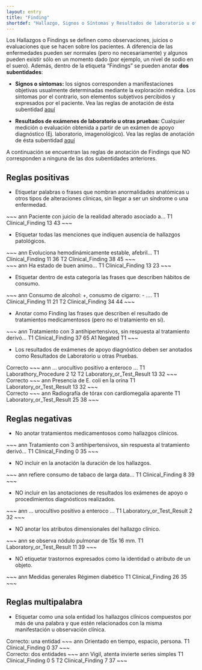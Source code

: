 ```yaml
---
layout: entry
title: "Finding"
shortdef: "Hallazgo, Signos o Síntomas y Resultados de laboratorio u otras pruebas"
---
```


Los Hallazgos o Findings se definen como observaciones, juicios o evaluaciones que se hacen sobre los pacientes. A diferencia de las enfermedades pueden ser normales (pero no necesariamente) y algunos pueden existir sólo en un momento dado (por ejemplo, un nivel de sodio en el suero).
Además, dentro de la etiqueta “Findings” se pueden anotar **dos subentidades**: 

  * **Signos o síntomas:** los signos corresponden a manifestaciones objetivas usualmente determinadas mediante la exploración médica. Los síntomas por el contrario, son elementos subjetivos percibidos y expresados por el paciente. Vea las reglas de anotación de ésta subentidad [aquí](_entity/Sign_or_Symptom.md)

  * **Resultados de exámenes de laboratorio u otras pruebas:** Cualquier medición o evaluación obtenida a partir de un exámen de apoyo diagnóstico (Ej. laboratorio, imagenológico). Vea las reglas de anotación de ésta subentidad [aquí](_entity/Laboratory_or_Test_Result.md)

A continuación se encuentran las reglas de anotación de Findings que NO corresponden a ninguna de las dos subentidades anteriores.

## Reglas positivas

* Etiquetar palabras o frases que nombran anormalidades anatómicas u otros tipos de alteraciones clínicas, sin llegar a ser un síndrome o una enfermedad. 

<div class="annotation-correct" markdown="1">
~~~ ann
Paciente con juicio de la realidad alterado asociado a...
T1 Clinical_Finding 13 43 
~~~
</div>

* Etiquetar todas las menciones que indiquen ausencia de hallazgos patológicos.

<div class="annotation-correct" markdown="1">
~~~ ann
Evoluciona hemodinámicamente estable, afebril…
T1 Clinical_Finding 11 36 
T2 Clinical_Finding 38 45 
~~~
</div>

<div class="annotation-correct" markdown="1">
~~~ ann
Ha estado de buen animo…
T1 Clinical_Finding 13 23 
~~~
</div>

* Etiquetar dentro de esta categoría las frases que describen hábitos de consumo.

<div class="annotation-correct" markdown="1">
~~~ ann
Consumo de alcohol: +, conusmo de cigarro: - ....
T1 Clinical_Finding 11 21 
T2 Clinical_Finding 34 44 
~~~
</div>

* Anotar como Finding las frases que describen el resultado de tratamientos medicamentosos (pero no el tratamiento en sí).

<div class="annotation-correct" markdown="1">
~~~ ann
Tratamiento con 3 antihipertensivos, sin respuesta al tratamiento derivó...
T1 Clinical_Finding 37 65
A1 Negated T1 
~~~
</div>

* Los resultados de exámenes de apoyo diagnóstico deben ser anotados como Resultados de Laboratorio u otras Pruebas.

<div class="annotation-correct" markdown="1">
Correcto
~~~ ann
… urocultivo positivo a enteroco ...
T1 Laborathory_Procedure 2 12 
T2 Laboratory_or_Test_Result 13 32 
~~~
</div>

<div class="annotation-correct" markdown="1">
Correcto
~~~ ann
Presencia de E. coli en la orina
T1 Laboratory_or_Test_Result 13 32 
~~~
</div>

<div class="annotation-correct" markdown="1">
Correcto
~~~ ann
Radiografía de tórax con cardiomegalia aparente
T1 Laboratory_or_Test_Result 25 38 
~~~
</div>

## Reglas negativas

* No anotar tratamientos medicamentosos como hallazgos clínicos.

<div class="annotation-incorrect" markdown="1">
~~~ ann
Tratamiento con 3 antihipertensivos, sin respuesta al tratamiento derivó...
T1 Clinical_Finding 0 35 
~~~
</div>

* NO incluir en la anotación la duración de los hallazgos.

<div class="annotation-incorrect" markdown="1">
~~~ ann
refiere consumo de tabaco de larga data…
T1 Clinical_Finding 8 39 
~~~
</div>

* NO incluir en las anotaciones de resultados los exámenes de apoyo o procedimientos diagnósticos realizados.

<div class="annotation-incorrect" markdown="1">
~~~ ann
… urocultivo positivo a enteroco ...
T1 Laboratory_or_Test_Result 2 32 
~~~
</div>

* NO anotar los atributos dimensionales del hallazgo clínico.

<div class="annotation-incorrect" markdown="1">
~~~ ann
se observa nódulo pulmonar de 15x 16 mm.
T1 Laboratory_or_Test_Result 11 39 
~~~
</div>

* NO etiquetar trastornos expresados como la identidad o atributo de un objeto.

<div class="annotation-incorrect" markdown="1">
~~~ ann
Medidas generales Régimen diabético
T1 Clinical_Finding 26 35 
~~~
</div>

## Reglas multipalabra

* Etiquetar como una sola entidad los hallazgos clínicos compuestos por más de una palabra y que estén relacionados con la misma manifestación u observación clínica.

<div class="annotation-correct" markdown="1">
Correcto: una entidad
~~~ ann
Orientado en tiempo, espacio, persona.
T1 Clinical_Finding 0 37 
~~~
</div>

<div class="annotation-correct" markdown="1">
Correcto: dos entidades
~~~ ann
Vigil, atenta invierte series simples
T1 Clinical_Finding 0 5 
T2 Clinical_Finding 7 37 
~~~
</div>
